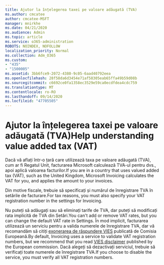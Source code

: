 ```yaml
---
title: Ajutor la înțelegerea taxei pe valoare adăugată (TVA)
ms.author: cmcatee
author: cmcatee-MSFT
manager: mnirkhe
ms.date: 04/21/2020
ms.audience: Admin
ms.topic: article
ms.service: o365-administration
ROBOTS: NOINDEX, NOFOLLOW
localization_priority: Normal
ms.collection: Adm_O365
ms.custom:
- "435"
- "1500005"
ms.assetid: 3bb6fce9-2072-4380-9c05-6aad40792eea
ms.openlocfilehash: 28f58da6d3454e71af58305eab65ffa49b59d08b
ms.sourcegitcommit: c6692ce0fa1358ec3529e59ca0ecdfdea4cdc759
ms.translationtype: MT
ms.contentlocale: ro-RO
ms.lasthandoff: 09/14/2020
ms.locfileid: "47705505"
---
```

# <a name="help-understanding-value-added-tax-vat"></a><span data-ttu-id="b0a7f-102">Ajutor la înțelegerea taxei pe valoare adăugată (TVA)</span><span class="sxs-lookup"><span data-stu-id="b0a7f-102">Help understanding value added tax (VAT)</span></span>

<span data-ttu-id="b0a7f-103">Dacă vă aflați într-o țară care utilizează taxa pe valoare adăugată (TVA), cum ar fi Regatul Unit, facturarea Microsoft calculează TVA-ul pentru dvs., apoi aplică valoarea facturilor.</span><span class="sxs-lookup"><span data-stu-id="b0a7f-103">If you are in a country that uses valued added tax (VAT), such as the United Kingdom, Microsoft Invoicing calculates the VAT for you, and applies the amount to your invoices.</span></span>
  
<span data-ttu-id="b0a7f-104">Din motive fiscale, trebuie să specificați și numărul de înregistrare TVA în setările de facturare.</span><span class="sxs-lookup"><span data-stu-id="b0a7f-104">For tax reasons, you must also specify your VAT registration number in the settings for Invoicing.</span></span>
  
<span data-ttu-id="b0a7f-105">Nu puteți să adăugați sau să eliminați tarife de TVA, dar puteți să modificați rata implicită de TVA din Setări.</span><span class="sxs-lookup"><span data-stu-id="b0a7f-105">You can't add or remove VAT rates, but you can change the default VAT rate in Settings.</span></span> <span data-ttu-id="b0a7f-106">În mod implicit, facturarea utilizează un serviciu pentru a valida numerele de înregistrare TVA, dar vă recomandăm să citiți [exonerarea de răspundere VIES](https://go.microsoft.com/fwlink/?LinkID=841741) publicată de Comisia Europeană.</span><span class="sxs-lookup"><span data-stu-id="b0a7f-106">By default, Invoicing uses a service to validate VAT registration numbers, but we recommend that you read [VIES disclaimer](https://go.microsoft.com/fwlink/?LinkID=841741) published by the European commission.</span></span> <span data-ttu-id="b0a7f-107">Dacă alegeți să dezactivați serviciul, trebuie să verificați toate numerele de înregistrare TVA.</span><span class="sxs-lookup"><span data-stu-id="b0a7f-107">If you choose to disable the service, you must verify all VAT registration numbers.</span></span>